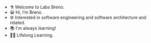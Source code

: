 - :alembic: Welcome to Labs Breno.
- :grinning: Hi, I’m Breno.  
- :gear: Interested in software engineering and software architecture and related.
- :books: I'm always learning!
- :man_student: Lifelong Learning.

<!---
Brenomorais/Brenomorais is a ✨ special ✨ repository because its `README.md` (this file) appears on your GitHub profile.
You can click the Preview link to take a look at your changes.
--->
